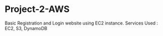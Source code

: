 # Project-2-AWS
Basic Registration and Login website using EC2 instance.
Services Used : EC2, S3, DynamoDB
